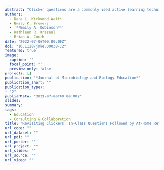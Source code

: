 ```yaml
---
abstract: "Clicker questions are a commonly used active learning technique that stimulates student interactions to help advance understanding of key concepts. Clicker questions are often administered with an initial vote, peer discussion, and a second vote, followed by broader classroom explanation. While clickers can promote learning, some studies have questioned whether students maintain this performance on later exams, highlighting the need to further understand how student answer patterns relate to their understanding of the material and to identify ways for clickers to benefit a broader range of students. Systematic requizzing of concepts during at-home assignments represents a promising mechanism to improve student learning. Thus, we paired clicker questions with at-home follow-up reflections to help students articulate and synthesize their understandings. This pairing of clickers with homework allowed us to decipher how student answer patterns related to their underlying conceptions and to determine if revisiting concepts provided additional benefits. We found that students answering both clicker votes correctly performed better on isomorphic exam questions and that students who corrected their answers after the first vote did not show better homework or exam performance than students who maintained an incorrect answer across both votes. Furthermore, completing the follow-up homework assignment modestly boosted exam question performance. Our data suggest that longer-term benefits of clickers and associated homework may stem from students having repeated opportunities to retrieve, refine, and reinforce emerging conceptions."
authors:
  - Dana L. Kirkwood-Watts
  - Emily K. Bremers
  - '**Emily A. Robinson**'
  - Kathleen R. Brazeal
  - Brian A. Couch
date: "2022-07-06T00:00:00Z"
doi: "10.1128/jmbe.00038-22"
featured: true
image:
  caption: ''
  focal_point: ""
  preview_only: false
projects: []
publication: '*Journal of Microbiology and Biology Education*'
publication_short: ""
publication_types:
- "2"
publishDate: "2022-07-06T00:00:00Z"
slides:
summary: 
tags:
  - Education
  - Consulting & Collaboration
title: "Revisiting Clickers: In-Class Questions Followed by At-Home Reflections Are Associated with Higher Student Performance on Related Exam Questions"
url_code: ""
url_dataset: ""
url_pdf: ""
url_poster: ""
url_project: ""
url_slides: ""
url_source: ""
url_video: ""
---
```



